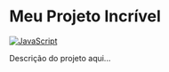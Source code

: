# Meu Projeto Incrível

[![JavaScript](https://badgen.net/badge/lang/JavaScript/f7df1e?icon=github)](https://developer.mozilla.org/pt-BR/docs/Web/JavaScript)

Descrição do projeto aqui...
